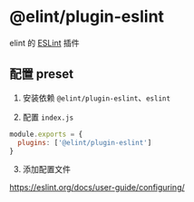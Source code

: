 # @elint/plugin-eslint

elint 的 [ESLint](https://eslint.org/) 插件

## 配置 preset

1. 安装依赖 `@elint/plugin-eslint`、`eslint`

2. 配置 `index.js`

```javascript
module.exports = {
  plugins: ['@elint/plugin-eslint']
}
```

3. 添加配置文件

https://eslint.org/docs/user-guide/configuring/
